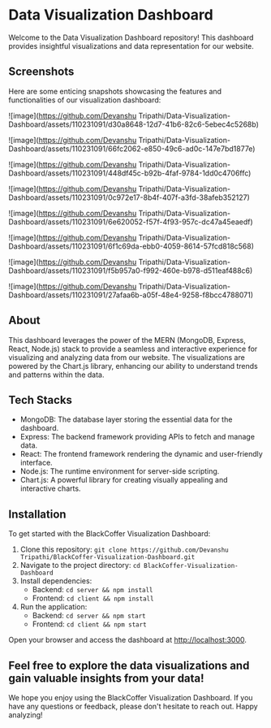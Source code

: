 # Data Visualization Dashboard

Welcome to the Data Visualization Dashboard repository! This dashboard provides insightful visualizations and data representation for our website. 

## Screenshots

Here are some enticing snapshots showcasing the features and functionalities of our visualization dashboard:

![image](https://github.com/Devanshu Tripathi/Data-Visualization-Dashboard/assets/110231091/d30a8648-12d7-41b6-82c6-5ebec4c5268b)


![image](https://github.com/Devanshu Tripathi/Data-Visualization-Dashboard/assets/110231091/66fc2062-e850-49c6-ad0c-147e7bd1877e)


![image](https://github.com/Devanshu Tripathi/Data-Visualization-Dashboard/assets/110231091/448df45c-b92b-4faf-9784-1dd0c4706ffc)


![image](https://github.com/Devanshu Tripathi/Data-Visualization-Dashboard/assets/110231091/0c972e17-8b4f-407f-a3fd-38afeb352127)


![image](https://github.com/Devanshu Tripathi/Data-Visualization-Dashboard/assets/110231091/6e620052-f57f-4f93-957c-dc47a45eaedf)


![image](https://github.com/Devanshu Tripathi/Data-Visualization-Dashboard/assets/110231091/6f1c69da-ebb0-4059-8614-57fcd818c568)


![image](https://github.com/Devanshu Tripathi/Data-Visualization-Dashboard/assets/110231091/f5b957a0-f992-460e-b978-d511eaf488c6)


![image](https://github.com/Devanshu Tripathi/Data-Visualization-Dashboard/assets/110231091/27afaa6b-a05f-48e4-9258-f8bcc4788071)

## About

This dashboard leverages the power of the MERN (MongoDB, Express, React, Node.js) stack to provide a seamless and interactive experience for visualizing and analyzing data from our website. The visualizations are powered by the Chart.js library, enhancing our ability to understand trends and patterns within the data.

## Tech Stacks

- MongoDB: The database layer storing the essential data for the dashboard.
- Express: The backend framework providing APIs to fetch and manage data.
- React: The frontend framework rendering the dynamic and user-friendly interface.
- Node.js: The runtime environment for server-side scripting.
- Chart.js: A powerful library for creating visually appealing and interactive charts.

## Installation

To get started with the BlackCoffer Visualization Dashboard:

1. Clone this repository: `git clone https://github.com/Devanshu Tripathi/BlackCoffer-Visualization-Dashboard.git`
2. Navigate to the project directory: `cd BlackCoffer-Visualization-Dashboard`
3. Install dependencies:
   - Backend: `cd server && npm install`
   - Frontend: `cd client && npm install`
4. Run the application:
   - Backend: `cd server && npm start`
   - Frontend: `cd client && npm start`

Open your browser and access the dashboard at [http://localhost:3000](http://localhost:3000).

Feel free to explore the data visualizations and gain valuable insights from your data!
---

We hope you enjoy using the BlackCoffer Visualization Dashboard. If you have any questions or feedback, please don't hesitate to reach out. Happy analyzing!
